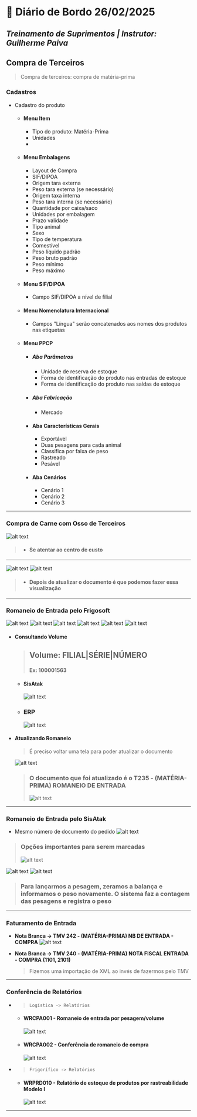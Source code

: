 # 📌 **Diário de Bordo 26/02/2025**
## *Treinamento de Suprimentos | Instrutor: Guilherme Paiva*

## Compra de Terceiros

> Compra de terceiros: compra de matéria-prima

### Cadastros
- Cadastro do produto
    - #### Menu Item
        - Tipo do produto: Matéria-Prima
        - Unidades
        - 
    - #### Menu Embalagens
        - Layout de Compra
        - SIF/DIPOA
        - Origem tara externa
        - Peso tara externa (se necessário)
        - Origem taxa interna
        - Peso tara interna (se necessário)
        - Quantidade por caixa/saco
        - Unidades por embalagem
        - Prazo validade
        - Tipo animal
        - Sexo
        - Tipo de temperatura
        - Comestível
        - Peso líquido padrão
        - Peso bruto padrão
        - Peso mínimo
        - Peso máximo
    - #### Menu SIF/DIPOA
        - Campo SIF/DIPOA a nível de filial
    - #### Menu Nomenclatura Internacional
        - Campos "Língua" serão concatenados aos nomes dos produtos nas etiquetas
    - #### Menu PPCP
        - ##### Aba Parâmetros
            - Unidade de reserva de estoque
            - Forma de identificação do produto nas entradas de estoque
            - Forma de identificação do produto nas saídas de estoque
        - ##### Aba Fabricação
            - Mercado
        - #### Aba Características Gerais
            - Exportável
            - Duas pesagens para cada animal
            - Classifica por faixa de peso
            - Rastreado
            - Pesável
        - #### Aba Cenários
            - Cenário 1
            - Cenário 2
            - Cenário 3

---

### Compra de Carne com Osso de Terceiros
![alt text](../imagens/Screenshot_78.png)
> - #### Se atentar ao centro de custo
---
![alt text](../imagens/Screenshot_79.png)
![alt text](../imagens/Screenshot_80.png)

> - #### Depois de atualizar o documento é que podemos fazer essa visualização

---

### Romaneio de Entrada pelo Frigosoft
![alt text](../imagens/Screenshot_81.png)
![alt text](../imagens/Screenshot_82.png)
![alt text](../imagens/Screenshot_83.png)
![alt text](../imagens/Screenshot_84.png)
![alt text](../imagens/Screenshot_85.png)
![alt text](../imagens/Screenshot_88.png)

- #### **Consultando Volume**
    > ## Volume: FILIAL|SÉRIE|NÚMERO
    > #### Ex: 100001563

    - #### SisAtak
        ![alt text](../imagens/Screenshot_89.png)

    - ### ERP
        ![alt text](../imagens/Screenshot_90.png)

- #### **Atualizando Romaneio**
    > É preciso voltar uma tela para poder atualizar o documento
    
    ![alt text](../imagens/Screenshot_91.png)

    > ### O documento que foi atualizado é o T235 - (MATÉRIA-PRIMA) ROMANEIO DE ENTRADA
    > ![alt text](../imagens/Screenshot_92.png)

---

### Romaneio de Entrada pelo SisAtak
- Mesmo número de documento do pedido
![alt text](../imagens/Screenshot_97.png)

> ### Opções importantes para serem marcadas
>  ![alt text](../imagens/Screenshot_98.png)

![alt text](../imagens/Screenshot_99.png)
![alt text](../imagens/Screenshot_100.png)

> ### Para lançarmos a pesagem, zeramos a balança e informamos o peso novamente. O sistema faz a contagem das pesagens e registra o peso

---

### Faturamento de Entrada
- **Nota Branca -> TMV 242 - (MATÉRIA-PRIMA) NB DE ENTRADA - COMPRA**
    ![alt text](../imagens/Screenshot_95.png)

- **Nota Branca -> TMV 240 - (MATÉRIA-PRIMA) NOTA FISCAL ENTRADA - COMPRA (1101, 2101)**
    > Fizemos uma importação de XML ao invés de fazermos pelo TMV
---

### Conferência de Relatórios
- > `Logística -> Relatórios`
    - #### WRCPA001 - Romaneio de entrada por pesagem/volume
        ![alt text](../imagens/Screenshot_94.png)

    - #### WRCPA002 - Conferência de romaneio de compra
        ![alt text](../imagens/Screenshot_93.png)

- > `Frigorífico -> Relatórios`
    - #### WRPRD010 - Relatório de estoque de produtos por rastreabilidade Modelo I
        ![alt text](../imagens/Screenshot_96.png)

---
